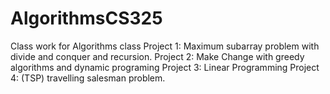 # AlgorithmsCS325
Class work for Algorithms class
Project 1: Maximum subarray problem with divide and conquer and recursion.
Project 2: Make Change with greedy algorithms and dynamic programing
Project 3: Linear Programming
Project 4: (TSP) travelling salesman problem.
